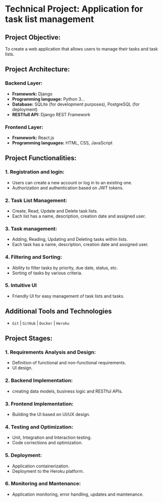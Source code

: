 # Technical Project: Application for task list management
## Project Objective:
To create a web application that allows users to manage their tasks and task lists. 
## Project Architecture:
### Backend Layer:
- __Framework:__ Django
- __Programming language:__ Python 3...
- __Database:__ SQLite (for development purposes), PostgreSQL (for deployment)
- __RESTfull API:__ Django REST Framework

### Frontend Layer:
- __Framework:__ React.js
- __Programming languages:__ HTML, CSS, JavaScript

## Project Functionalities:
### 1. Registration and login:
- Users can create a new account or log in to an existing one. 
- Authorization and authentication based on JWT tokens.
### 2. Task List Management:
- Create, Read, Update and Delete task lists.
- Each list has a name, description, creation date and assigned user. 
### 3. Task management:
- Adding, Reading, Updating and Deleting tasks within lists.
- Each task has a name, description, creation date and assigned user. 
### 4. Filtering and Sorting:
- Ability to filter tasks by priority, due date, status, etc. 
- Sorting of tasks by various criteria. 
### 5. Intuitive UI
- Friendly UI for easy management of task lists and tasks. 
## Additional Tools and Technologies
- `Git` | `GitHub` | `Docker` | `Heroku`

## Project Stages:
### 1. Requirements Analysis and Design:
- Definition of functional and non-functional requirements. 
- UI design. 

### 2. Backend Implementation:
- creating data models, business logic and RESTful APIs.

### 3. Frontend Implementation:
- Building the UI based on UI/UX design. 

### 4. Testing and Optimization:
- Unit, Integration and Interaction testing.
- Code corrections and optimization. 

### 5. Deployment:
- Application containerization. 
- Deployment to the Heroku platform. 

### 6. Monitoring and Mantenance:
- Application monitoring, error handling, updates and maintenance. 